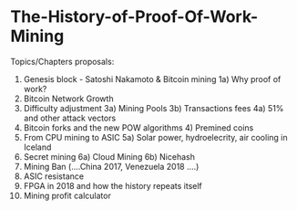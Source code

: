 # The-History-of-Proof-Of-Work-Mining
Topics/Chapters proposals:

1) Genesis block - Satoshi Nakamoto & Bitcoin mining
1a) Why proof of work?
2) Bitcoin Network Growth
3) Difficulty adjustment 3a) Mining Pools 3b) Transactions fees
4a) 51% and other attack vectors
4) Bitcoin forks and the new POW algorithms 4) Premined coins
5) From CPU mining to ASIC 
5a) Solar power, hydroelecrity, air cooling in Iceland
6) Secret mining 6a) Cloud Mining 6b) Nicehash 
7) Mining Ban (....China 2017, Venezuela 2018 ....)
8) ASIC resistance
9) FPGA in 2018 and how the history repeats itself
10) Mining profit calculator
